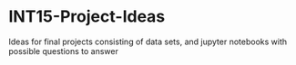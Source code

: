 # INT15-Project-Ideas
Ideas for final projects consisting of data sets, and jupyter notebooks with possible questions to answer
